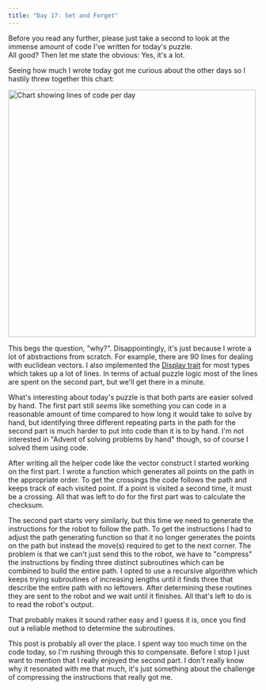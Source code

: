 ```yaml
---
title: "Day 17: Set and Forget"
---
```


Before you read any further, please just take a second to look at the immense amount of code I've written for today's puzzle.
<br>
All good? Then let me state the obvious: Yes, it's a lot.

Seeing how much I wrote today got me curious about the other days so I hastily threw together this chart:

<img
    src="{{ site.baseurl }}/assets/img/day-17-loc_per_day.png"
    alt="Chart showing lines of code per day"
    width="500"
/>

This begs the question, "why?". Disappointingly, it's just because I wrote a lot of abstractions from scratch. For example, there are 90 lines for dealing with euclidean vectors.
I also implemented the [Display trait](https://doc.rust-lang.org/std/fmt/trait.Display.html) for most types which takes up a lot of lines.
In terms of actual puzzle logic most of the lines are spent on the second part, but we'll get there in a minute.

What's interesting about today's puzzle is that both parts are easier solved by hand. The first part still *seems* like something you can code in a reasonable amount of time compared to how long it would take to solve by hand, but identifying three different repeating parts in the path for the second part is much harder to put into code than it is to by hand.
I'm not interested in "Advent of solving problems by hand" though, so of course I solved them using code.

After writing all the helper code like the vector construct I started working on the first part. I wrote a function which generates all points on the path in the appropriate order. To get the crossings the code follows the path and keeps track of each visited point. If a point is visited a second time, it must be a crossing.
All that was left to do for the first part was to calculate the checksum.

The second part starts very similarly, but this time we need to generate the instructions for the robot to follow the path.
To get the instructions I had to adjust the path generating function so that it no longer generates the points on the path but instead the move(s) required to get to the next corner.
The problem is that we can't just send this to the robot, we have to "compress" the instructions by finding three distinct subroutines which can be combined to build the entire path.
I opted to use a recursive algorithm which keeps trying subroutines of increasing lengths until it finds three that describe the entire path with no leftovers.
After determining these routines they are sent to the robot and we wait until it finishes.
All that's left to do is to read the robot's output.

That probably makes it sound rather easy and I guess it is, once you find out a reliable method to determine the subroutines.

This post is probably all over the place. I spent way too much time on the code today, so I'm rushing through this to compensate.
Before I stop I just want to mention that I really enjoyed the second part.
I don't really know why it resonated with me that much, it's just something about the challenge of compressing the instructions that really got me.
